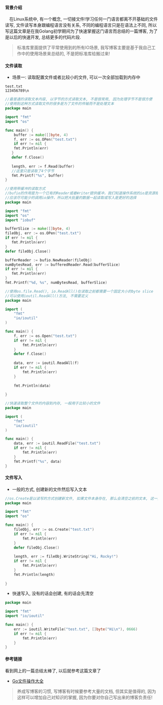 #### 背景介绍

&emsp;在Linux系统中, 有一个概念, 一切接文件!学习任何一门语言都离不开基础的文件读写, 文件读写本身跟编程语言没有关系, 不同的编程语言只是在语法上不同, 所以写这篇文章是在我Golang初学期间为了快速掌握这门语言而总结的一篇博客, 为了是以后的快速开发, 总结更多的代码片段.

> 标准库里面提供了平常使用到的所有IO场景, 我写博客主要是基于我自己工作中的使用场景来总结的, 不是把标准库给搬过来!


#### 文件读取

* 场景一: 读取配置文件或者比较小的文件, 可以一次全部加载到内存中

```
test.txt
123456789\n
```


```go
//最普通的读取文本内容, 以字节的方式读取文本, 不是很常用, 因为处理字节不是很方便
//使用到这种方式读取文件的很多是为了文件的传输而不是处理文本
package main

import "fmt"
import "os"

func main() {
	buffer := make([]byte, 4)
	f, err := os.OPen("test.txt")
	if err != nil {
   	fmt.Println(err)
   }
   defer f.Close()
   
   length, err := f.Read(buffer)
   //这里只是读取了4个字节
   fmt.Printf("%s", buffer)
}
```

```go
//使用带缓冲的读取方式
//bufio的作用是为一个已有的Reader或者Writer提供缓冲，我们知道操作系统的io是资源瓶颈
//应该尽可能少的调用io操作，所以把大批量的数据一起读取或写入是更好的选择
package main

import "fmt"
import "os"
import "iobuf"

bufferSlice := make([]byte, 4)
fileObj, err := os.OPen("test.txt")
if err != nil {
   fmt.Println(err)
}
defer fileObj.Close()

bufferReader := bufio.NewReader(fileObj)
numBytesRead, err := bufferedReader.Read(bufferSlice)
if err != nil {
   fmt.Println(err)
}
fmt.Printf("%d, %s", numBytesRead, bufferSlice)

```




```go
//使用os.file.Read(), io.ReadAll()在读取之前都需要一个固定大小的byte slice
//可以使用ioutil.ReadAll()方法, 不需要定义
package main

import (
	"fmt"
	"io/ioutil"
)

func main() {
	f, err := os.Open("test.txt")
	if err != nil {
		fmt.Println(err)
	}
	defer f.Close()
	
	data, err := ioutil.ReadAll(f)
	if err != nil {
		fmt.Println(err)
	}
	
	fmt.Println(data)
	
}
```

```go
//快速读取整个文件的内容到内存, 一般用于比较小的文件
package main

import (
	"fmt"
	"io/ioutil"
)

func main() {
	data, err := ioutil.ReadFile("test.txt")
	if err != nil {
		fmt.Println(err)
	}
	fmt.Printf("%s", data)
}

```

#### 文件写入

* 一般的方式, 创建新的文件然后写入文本

```go
//os.Create是以读写的方式创建新文件, 如果文件本身存在, 那么会清空之前的文本, 这一点要注意
package main

import "fmt"
import "os"

func main() {
	fileObj, err := os.Create("test.txt")
	if err != nil {
		fmt.Println(err)
	}
	defer fileObj.Close()
	
	length, err := fileObj.WriteString("Hi, Rocky!")
	if err != nil {
		fmt.Println(err)
	}
	fmt.Println(length)
	
}
```

* 快速写入, 没有的话会创建, 有的话会先清空

```go
package main

import "fmt"
import "io/ioutil"

func main() {
	err := ioutil.WriteFile("test.txt", []byte("Hi\n"), 0666)
	if err != nil {
		fmt.Println(err)
	}
}
```

#### 参考链接

看到网上的一篇总结太棒了, 以后就参考这篇文章了

* [Go文件操作大全](http://colobu.com/2016/10/12/go-file-operations/)

> 养成写博客的习惯, 写博客有时候要参考大量的文档, 但其实是值得的, 因为这样可以增加自己对知识的掌握, 因为你要对你自己写出来的博客负责任!